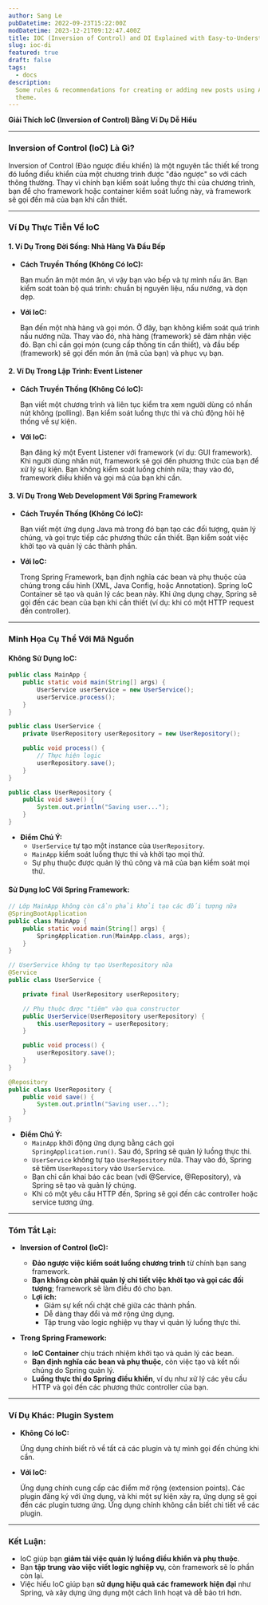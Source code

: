 ```yaml
---
author: Sang Le
pubDatetime: 2022-09-23T15:22:00Z
modDatetime: 2023-12-21T09:12:47.400Z
title: IOC (Inversion of Control) and DI Explained with Easy-to-Understand Examples
slug: ioc-di
featured: true
draft: false
tags:
  - docs
description:
  Some rules & recommendations for creating or adding new posts using AstroPaper
  theme.
---
```


**Giải Thích IoC (Inversion of Control) Bằng Ví Dụ Dễ Hiểu**

---

### **Inversion of Control (IoC) Là Gì?**

Inversion of Control (Đảo ngược điều khiển) là một nguyên tắc thiết kế trong đó luồng điều khiển của một chương trình được "đảo ngược" so với cách thông thường. Thay vì chính bạn kiểm soát luồng thực thi của chương trình, bạn để cho framework hoặc container kiểm soát luồng này, và framework sẽ gọi đến mã của bạn khi cần thiết.

---

### **Ví Dụ Thực Tiễn Về IoC**

#### **1. Ví Dụ Trong Đời Sống: Nhà Hàng Và Đầu Bếp**

- **Cách Truyền Thống (Không Có IoC):**

  Bạn muốn ăn một món ăn, vì vậy bạn vào bếp và tự mình nấu ăn. Bạn kiểm soát toàn bộ quá trình: chuẩn bị nguyên liệu, nấu nướng, và dọn dẹp.

- **Với IoC:**

  Bạn đến một nhà hàng và gọi món. Ở đây, bạn không kiểm soát quá trình nấu nướng nữa. Thay vào đó, nhà hàng (framework) sẽ đảm nhận việc đó. Bạn chỉ cần gọi món (cung cấp thông tin cần thiết), và đầu bếp (framework) sẽ gọi đến món ăn (mã của bạn) và phục vụ bạn.

#### **2. Ví Dụ Trong Lập Trình: Event Listener**

- **Cách Truyền Thống (Không Có IoC):**

  Bạn viết một chương trình và liên tục kiểm tra xem người dùng có nhấn nút không (polling). Bạn kiểm soát luồng thực thi và chủ động hỏi hệ thống về sự kiện.

- **Với IoC:**

  Bạn đăng ký một Event Listener với framework (ví dụ: GUI framework). Khi người dùng nhấn nút, framework sẽ gọi đến phương thức của bạn để xử lý sự kiện. Bạn không kiểm soát luồng chính nữa; thay vào đó, framework điều khiển và gọi mã của bạn khi cần.

#### **3. Ví Dụ Trong Web Development Với Spring Framework**

- **Cách Truyền Thống (Không Có IoC):**

  Bạn viết một ứng dụng Java mà trong đó bạn tạo các đối tượng, quản lý chúng, và gọi trực tiếp các phương thức cần thiết. Bạn kiểm soát việc khởi tạo và quản lý các thành phần.

- **Với IoC:**

  Trong Spring Framework, bạn định nghĩa các bean và phụ thuộc của chúng trong cấu hình (XML, Java Config, hoặc Annotation). Spring IoC Container sẽ tạo và quản lý các bean này. Khi ứng dụng chạy, Spring sẽ gọi đến các bean của bạn khi cần thiết (ví dụ: khi có một HTTP request đến controller).

---

### **Minh Họa Cụ Thể Với Mã Nguồn**

#### **Không Sử Dụng IoC:**

```java
public class MainApp {
    public static void main(String[] args) {
        UserService userService = new UserService();
        userService.process();
    }
}

public class UserService {
    private UserRepository userRepository = new UserRepository();

    public void process() {
        // Thực hiện logic
        userRepository.save();
    }
}

public class UserRepository {
    public void save() {
        System.out.println("Saving user...");
    }
}
```

- **Điểm Chú Ý:**
  - `UserService` tự tạo một instance của `UserRepository`.
  - `MainApp` kiểm soát luồng thực thi và khởi tạo mọi thứ.
  - Sự phụ thuộc được quản lý thủ công và mã của bạn kiểm soát mọi thứ.

#### **Sử Dụng IoC Với Spring Framework:**

```java
// Lớp MainApp không còn cần phải khởi tạo các đối tượng nữa
@SpringBootApplication
public class MainApp {
    public static void main(String[] args) {
        SpringApplication.run(MainApp.class, args);
    }
}

// UserService không tự tạo UserRepository nữa
@Service
public class UserService {

    private final UserRepository userRepository;

    // Phụ thuộc được "tiêm" vào qua constructor
    public UserService(UserRepository userRepository) {
        this.userRepository = userRepository;
    }

    public void process() {
        userRepository.save();
    }
}

@Repository
public class UserRepository {
    public void save() {
        System.out.println("Saving user...");
    }
}
```

- **Điểm Chú Ý:**
  - `MainApp` khởi động ứng dụng bằng cách gọi `SpringApplication.run()`. Sau đó, Spring sẽ quản lý luồng thực thi.
  - `UserService` không tự tạo `UserRepository` nữa. Thay vào đó, Spring sẽ tiêm `UserRepository` vào `UserService`.
  - Bạn chỉ cần khai báo các bean (với @Service, @Repository), và Spring sẽ tạo và quản lý chúng.
  - Khi có một yêu cầu HTTP đến, Spring sẽ gọi đến các controller hoặc service tương ứng.

---

### **Tóm Tắt Lại:**

- **Inversion of Control (IoC):**
  - **Đảo ngược việc kiểm soát luồng chương trình** từ chính bạn sang framework.
  - **Bạn không còn phải quản lý chi tiết việc khởi tạo và gọi các đối tượng**; framework sẽ làm điều đó cho bạn.
  - **Lợi ích:**
    - Giảm sự kết nối chặt chẽ giữa các thành phần.
    - Dễ dàng thay đổi và mở rộng ứng dụng.
    - Tập trung vào logic nghiệp vụ thay vì quản lý luồng thực thi.

- **Trong Spring Framework:**
  - **IoC Container** chịu trách nhiệm khởi tạo và quản lý các bean.
  - **Bạn định nghĩa các bean và phụ thuộc**, còn việc tạo và kết nối chúng do Spring quản lý.
  - **Luồng thực thi do Spring điều khiển**, ví dụ như xử lý các yêu cầu HTTP và gọi đến các phương thức controller của bạn.

---

### **Ví Dụ Khác: Plugin System**

- **Không Có IoC:**

  Ứng dụng chính biết rõ về tất cả các plugin và tự mình gọi đến chúng khi cần.

- **Với IoC:**

  Ứng dụng chính cung cấp các điểm mở rộng (extension points). Các plugin đăng ký với ứng dụng, và khi một sự kiện xảy ra, ứng dụng sẽ gọi đến các plugin tương ứng. Ứng dụng chính không cần biết chi tiết về các plugin.

---

### **Kết Luận:**

- IoC giúp bạn **giảm tải việc quản lý luồng điều khiển và phụ thuộc**.
- Bạn **tập trung vào việc viết logic nghiệp vụ**, còn framework sẽ lo phần còn lại.
- Việc hiểu IoC giúp bạn **sử dụng hiệu quả các framework hiện đại** như Spring, và xây dựng ứng dụng một cách linh hoạt và dễ bảo trì hơn.